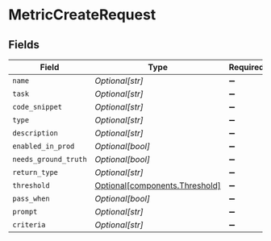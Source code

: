 # MetricCreateRequest


## Fields

| Field                                                                  | Type                                                                   | Required                                                               | Description                                                            |
| ---------------------------------------------------------------------- | ---------------------------------------------------------------------- | ---------------------------------------------------------------------- | ---------------------------------------------------------------------- |
| `name`                                                                 | *Optional[str]*                                                        | :heavy_minus_sign:                                                     | N/A                                                                    |
| `task`                                                                 | *Optional[str]*                                                        | :heavy_minus_sign:                                                     | N/A                                                                    |
| `code_snippet`                                                         | *Optional[str]*                                                        | :heavy_minus_sign:                                                     | N/A                                                                    |
| `type`                                                                 | *Optional[str]*                                                        | :heavy_minus_sign:                                                     | N/A                                                                    |
| `description`                                                          | *Optional[str]*                                                        | :heavy_minus_sign:                                                     | N/A                                                                    |
| `enabled_in_prod`                                                      | *Optional[bool]*                                                       | :heavy_minus_sign:                                                     | N/A                                                                    |
| `needs_ground_truth`                                                   | *Optional[bool]*                                                       | :heavy_minus_sign:                                                     | N/A                                                                    |
| `return_type`                                                          | *Optional[str]*                                                        | :heavy_minus_sign:                                                     | N/A                                                                    |
| `threshold`                                                            | [Optional[components.Threshold]](../../models/components/threshold.md) | :heavy_minus_sign:                                                     | N/A                                                                    |
| `pass_when`                                                            | *Optional[bool]*                                                       | :heavy_minus_sign:                                                     | N/A                                                                    |
| `prompt`                                                               | *Optional[str]*                                                        | :heavy_minus_sign:                                                     | N/A                                                                    |
| `criteria`                                                             | *Optional[str]*                                                        | :heavy_minus_sign:                                                     | N/A                                                                    |